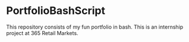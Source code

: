 # PortfolioBashScript
This repository consists of my fun portfolio in bash. This is an internship project at 365 Retail Markets.
